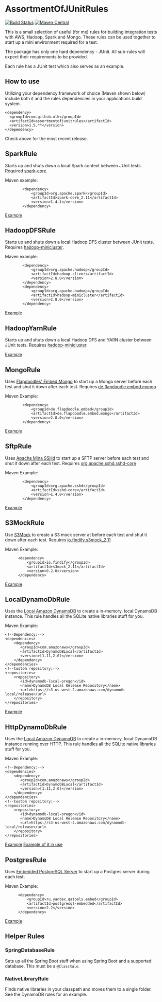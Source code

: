 # AssortmentOfJUnitRules

[![Build Status](https://travis-ci.org/mlk/AssortmentOfJUnitRules.svg)](https://travis-ci.org/mlk/AssortmentOfJUnitRules)
[![Maven Central](https://maven-badges.herokuapp.com/maven-central/com.github.mlk/assortmentofjunitrules/badge.svg)](https://search.maven.org/#search%7Cgav%7C1%7Cg%3A%22com.github.mlk%22%20AND%20a%3A%22assortmentofjunitrules%22)

This is a small selection of useful (for me) rules for building integration tests with AWS, Hadoop, Spark and Mongo.
These rules can be used together to start up a mini environment required for a test.  

The package has only one hard dependency - JUnit. All sub-rules will expect their requirements to be provided.

Each rule has a JUnit test which also serves as an example. 

## How to use

Utilizing your dependency framework of choice (Maven shown below) include both it and the rules dependencies
in your applications build system.

```
<dependency>
  <groupId>com.github.mlk</groupId>
  <artifactId>assortmentofjunitrules</artifactId>
  <version>1.5.**</version>
</dependency>
```
Check above for the most recent release.

## SparkRule

Starts up and shuts down a local Spark context between JUnit tests. Required [spark-core](http://mvnrepository.com/artifact/org.apache.spark).

Maven example:
```
        <dependency>
            <groupId>org.apache.spark</groupId>
            <artifactId>spark-core_2.11</artifactId>
            <version>1.4.1</version>
        </dependency>
```

[Example](https://github.com/mlk/AssortmentOfJUnitRules/blob/master/src/test/java/com/github/mlk/junit/rules/TestSparkRule.java)

## HadoopDFSRule 

Starts up and shuts down a local Hadoop DFS cluster between JUnit tests. Requires [hadoop-minicluster](http://mvnrepository.com/artifact/org.apache.hadoop/hadoop-minicluster).

Maven example:
```
        <dependency>
            <groupId>org.apache.hadoop</groupId>
            <artifactId>hadoop-client</artifactId>
            <version>2.8.0</version>
        </dependency>
        <dependency>
            <groupId>org.apache.hadoop</groupId>
            <artifactId>hadoop-minicluster</artifactId>
            <version>2.8.0</version>
        </dependency>
```

[Example](https://github.com/mlk/AssortmentOfJUnitRules/blob/master/src/test/java/com/github/mlk/junit/rules/TestHadoopRule.java)


## HadoopYarnRule 

Starts up and shuts down a local Hadoop DFS and YARN cluster between JUnit tests. Requires [hadoop-minicluster](http://mvnrepository.com/artifact/org.apache.hadoop/hadoop-minicluster).

[Example](https://github.com/mlk/AssortmentOfJUnitRules/blob/master/src/test/java/com/github/mlk/junit/rules/TestHadoopYarnRule.java)

## MongoRule

Uses [Flapdoodles' Embed Mongo](https://github.com/flapdoodle-oss/de.flapdoodle.embed.mongo) to start up a Mongo
server before each test and shut it down after each test. Requires [de.flapdoodle.embed.mongo](http://mvnrepository.com/artifact/de.flapdoodle.embed/de.flapdoodle.embed.mongo)

Maven Example:
```
        <dependency>
            <groupId>de.flapdoodle.embed</groupId>
            <artifactId>de.flapdoodle.embed.mongo</artifactId>
            <version>2.0.0</version>
        </dependency>
```

[Example](https://github.com/mlk/AssortmentOfJUnitRules/blob/master/src/test/java/com/github/mlk/junit/rules/TestMongoRule.java)

## SftpRule

Uses [Apache Mina SSHd](https://mina.apache.org/sshd-project/) to start up a SFTP
server before each test and shut it down after each test. Requires [org.apache.sshd.sshd-core](https://mvnrepository.com/artifact/org.apache.sshd/sshd-core)

Maven Example:
```
        <dependency>
            <groupId>org.apache.sshd</groupId>
            <artifactId>sshd-core</artifactId>
            <version>1.4.0</version>
        </dependency>
```

[Example](https://github.com/mlk/AssortmentOfJUnitRules/blob/master/src/test/java/com/github/mlk/junit/rules/TestSftpRule.java)

## S3MockRule

Use [S3Mock](https://github.com/findify/s3mock) to create a S3 mock server at before each test and shut it down after each test. Requires [io.findify.s3mock_2.11](https://mvnrepository.com/artifact/io.findify/s3mock_2.11)

Maven Example:
```
      <dependency>
          <groupId>io.findify</groupId>
          <artifactId>s3mock_2.11</artifactId>
          <version>0.2.0</version>
      </dependency>
```

[Example](https://github.com/mlk/AssortmentOfJUnitRules/blob/master/src/test/java/com/github/mlk/junit/rules/S3MockRuleTest.java)

## LocalDynamoDbRule

Uses the [Local Amazon DynamoDB](http://docs.aws.amazon.com/amazondynamodb/latest/developerguide/DynamoDBLocal.html) to create a in-memory, local DynamoDB instance.
This rule handles all the SQLite native libraries stuff for you.

Maven Example:
```
<!--Dependency:-->
<dependencies>
    <dependency>
       <groupId>com.amazonaws</groupId>
       <artifactId>DynamoDBLocal</artifactId>
       <version>[1.11,2.0)</version>
    </dependency>
</dependencies>
<!--Custom repository:-->
<repositories>
    <repository>
       <id>dynamodb-local-oregon</id>
       <name>DynamoDB Local Release Repository</name>
       <url>https://s3-us-west-2.amazonaws.com/dynamodb-local/release</url>
    </repository>
</repositories>
```

[Example](https://github.com/mlk/AssortmentOfJUnitRules/blob/master/src/test/java/com/github/mlk/junit/rules/LocalDynamoDbRuleTest.java)

## HttpDynamoDbRule

Uses the [Local Amazon DynamoDB](http://docs.aws.amazon.com/amazondynamodb/latest/developerguide/DynamoDBLocal.html) to create a in-memory, local DynamoDB instance running over HTTP.
This rule handles all the SQLite native libraries stuff for you.

Maven Example:
```
<!--Dependency:-->
<dependencies>
    <dependency>
       <groupId>com.amazonaws</groupId>
       <artifactId>DynamoDBLocal</artifactId>
       <version>[1.11,2.0)</version>
    </dependency>
</dependencies>
<!--Custom repository:-->
<repositories>
    <repository>
       <id>dynamodb-local-oregon</id>
       <name>DynamoDB Local Release Repository</name>
       <url>https://s3-us-west-2.amazonaws.com/dynamodb-local/release</url>
    </repository>
</repositories>
```

[Example](https://github.com/mlk/AssortmentOfJUnitRules/blob/master/src/test/java/com/github/mlk/junit/rules/HttpDynamoDbRuleTest.java)
[Example of it in use](https://github.com/mlk/simples-migrations-dynamodb/tree/master/src/test/java/com/github/mlk/simples/migrations/dynamodb/example)

## PostgresRule

Uses [Embedded PostgreSQL Server](https://github.com/yandex-qatools/postgresql-embedded) to start up a Postgres server during each test.

Maven Example:
```
      <dependency>
          <groupId>ru.yandex.qatools.embed</groupId>
          <artifactId>postgresql-embedded</artifactId>
          <version>2.2</version>
      </dependency>
```

[Example](https://github.com/mlk/AssortmentOfJUnitRules/blob/master/src/test/java/com/github/mlk/junit/rules/PostgresRuleTest.java)


## Helper Rules

### SpringDatabaseRule

Sets up all the Spring Boot stuff when using Spring Boot and a supported database.
This must be a `@ClassRule`.

### NativeLibraryRule

Finds native libraries in your classpath and moves them to a single folder. See the DynamoDB rules for an example.